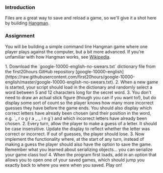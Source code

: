 ### Introduction

Files are a great way to save and reload a game, so we'll give it a shot here by building [Hangman](https://en.wikipedia.org/wiki/Hangman_(game)).

### Assignment
You will be building a simple command line Hangman game where one player plays against the computer, but a bit more advanced.  If you're unfamiliar with how Hangman works, see [Wikipedia](http://en.wikipedia.org/wiki/Hangman_(game)).

<div class="lesson-content__panel" markdown="1">
  1. Download the `google-10000-english-no-swears.txt` dictionary file from the first20hours GitHub repository [google-10000-english](https://raw.githubusercontent.com/first20hours/google-10000-english/master/google-10000-english-no-swears.txt).
  2. When a new game is started, your script should load in the dictionary and randomly select a word between 5 and 12 characters long for the secret word.
  3. You don't need to draw an actual stick figure (though you can if you want to!), but do display some sort of count so the player knows how many more incorrect guesses they have before the game ends.  You should also display which correct letters have already been chosen (and their position in the word, e.g. `_ r o g r a _ _ i n g`) and which incorrect letters have already been chosen.
  2. Every turn, allow the player to make a guess of a letter.  It should be case insensitive.  Update the display to reflect whether the letter was correct or incorrect.  If out of guesses, the player should lose.
  3. Now implement the functionality where, at the start of any turn, instead of making a guess the player should also have the option to save the game.  Remember what you learned about serializing objects... you can serialize your game class too!
  4. When the program first loads, add in an option that allows you to open one of your saved games, which should jump you exactly back to where you were when you saved.  Play on!
</div>

